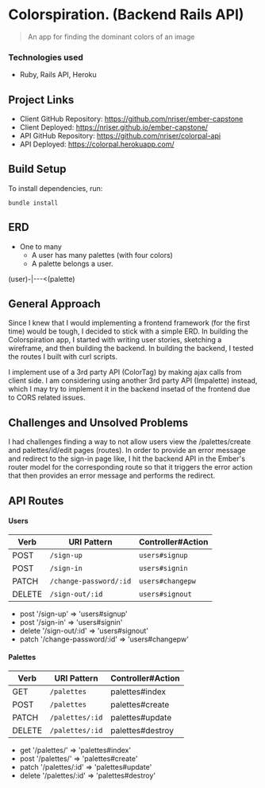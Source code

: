 # Colorspiration. (Backend Rails API)
> An app for finding the dominant colors of an image

### Technologies used
- Ruby, Rails API, Heroku

## Project Links

- Client GitHub Repository: https://github.com/nriser/ember-capstone
- Client Deployed: https://nriser.github.io/ember-capstone/
- API GitHub Repository: https://github.com/nriser/colorpal-api
- API Deployed: https://colorpal.herokuapp.com/

## Build Setup

To install dependencies, run:
```
bundle install
```

## ERD

- One to many
  - A user has many palettes (with four colors)
  - A palette belongs a user.

(user)-|---<(palette)


## General Approach

Since I knew that I would implementing a frontend framework (for the first time) would be tough, I decided to stick with a simple ERD. In building the Colorspiration app, I started with writing user stories, sketching a wireframe, and then building the backend. In building the backend, I tested the routes I built with curl scripts.

I implement use of a 3rd party API (ColorTag) by making ajax calls from client side. I am considering using another 3rd party API (Impalette) instead, which I may try to implement it in the backend insetad of the frontend due to CORS related issues.

## Challenges and Unsolved Problems

I had challenges finding a way to not allow users view the /palettes/create and
palettes/id/edit pages (routes). In order to provide an error message and
redirect to the sign-in page like, I hit the backend API in the Ember's router
model for the corresponding route so that it triggers the error action that
then provides an error message and performs the redirect.


## API Routes

#### Users
| Verb   | URI Pattern            | Controller#Action |
|--------|------------------------|-------------------|
| POST   | `/sign-up`             | `users#signup`    |
| POST   | `/sign-in`             | `users#signin`    |
| PATCH  | `/change-password/:id` | `users#changepw`  |
| DELETE | `/sign-out/:id`        | `users#signout`   |

- post '/sign-up' => 'users#signup'
- post '/sign-in' => 'users#signin'
- delete '/sign-out/:id' => 'users#signout'
- patch '/change-password/:id' => 'users#changepw'

#### Palettes
| Verb   | URI Pattern      | Controller#Action      |
|--------|------------------|------------------------|
| GET    | `/palettes`      | palettes#index       |
| POST   | `/palettes`      | palettes#create      |
| PATCH  | `/palettes/:id`  | palettes#update      |
| DELETE | `/palettes/:id`  | palettes#destroy     |

- get '/palettes/' => 'palettes#index'
- post '/palettes/' => 'palettes#create'
- patch '/palettes/:id' => 'palettes#update'
- delete '/palettes/:id' => 'palettes#destroy'
